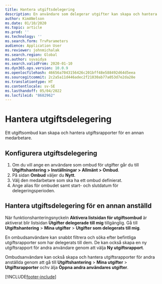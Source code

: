 ```yaml
---
title: Hantera utgiftsdelegering
description: En användare som delegerar utgifter kan skapa och hantera utgiftsrapporter för en annan anställd i organisationen.
author: KimANelson
ms.date: 01/10/2020
ms.topic: article
ms.prod: ''
ms.technology: ''
ms.search.form: TrvParameters
audience: Application User
ms.reviewer: johnmichalak
ms.search.region: Global
ms.author: suvaidya
ms.search.validFrom: 2020-01-10
ms.dyn365.ops.version: 10.0.9
ms.openlocfilehash: 46656a7043156426c201bff48e588492d64d5eea
ms.sourcegitcommit: 2c2a5a11d446adec2f21030ab77a053d7e2da28e
ms.translationtype: HT
ms.contentlocale: sv-SE
ms.lasthandoff: 05/04/2022
ms.locfileid: "8682962"
---
```

# <a name="manage-expense-delegation"></a>Hantera utgiftsdelegering

Ett utgiftsombud kan skapa och hantera utgiftsrapporter för en annan medarbetare.

## <a name="configure-expense-delegation"></a>Konfigurera utgiftsdelegering

1. Om du vill ange en användare som ombud för utgifter går du till **Utgiftshantering > Inställningar > Allmänt > Ombud**.
2. På sidan **Ombud** väljer du **Nytt**.
3. Välj den medarbetare som ska ha ett ombud definierat. 
4. Ange alias för ombudet samt start- och slutdatum för delegeringsperioden.

## <a name="manage-expense-delegation-for-another-employee"></a>Hantera utgiftsdelegering för en annan anställd

När funktionshanteringsnyckeln **Aktivera listsidan för utgiftsombud** är aktiverat blir listsidan **Utgifter delegerade till mig** tillgänglig. Gå till **Utgiftshantering** > **Mina utgifter** > **Utgifter som delegerats till mig**.

En ombudsanvändare kan snabbt filtrera och söka efter befintliga utgiftsrapporter som har delegerats till dem. De kan också skapa en ny utgiftsrapport för andra användare genom att välja **Ny utgiftsrapport**.

Ombudsanvändare kan också skapa och hantera utgiftsrapporter för andra anställda genom att gå till **Utgiftshantering** > **Mina utgifter** > **Utgiftsrapporter** ochv älja **Öppna andra användares utgifter**.


[!INCLUDE[footer-include](../includes/footer-banner.md)]